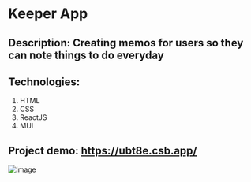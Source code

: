 # Keeper App

## Description: Creating memos for users so they can note things to do everyday

## Technologies:
1. HTML
2. CSS
3. ReactJS
4. MUI

## Project demo: https://ubt8e.csb.app/

![image](https://user-images.githubusercontent.com/87691625/179142651-fa9b9bbc-3150-471b-a521-ee506e0dbf6b.png)



